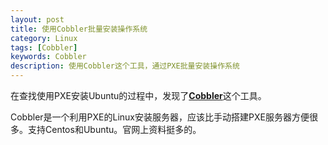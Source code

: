```yaml
---
layout: post
title: 使用Cobbler批量安装操作系统
category: Linux
tags: [Cobbler]
keywords: Cobbler
description: 使用Cobbler这个工具，通过PXE批量安装操作系统
---
```


在查找使用PXE安装Ubuntu的过程中，发现了[**Cobbler**](http://cobbler.github.io/)这个工具。

Cobbler是一个利用PXE的Linux安装服务器，应该比手动搭建PXE服务器方便很多。支持Centos和Ubuntu。官网上资料挺多的。